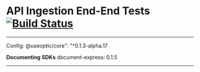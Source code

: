 # API Ingestion End-End Tests [![Build Status](https://travis-ci.org/opticdev/api-ingestion-tests.svg?branch=master)](https://travis-ci.org/opticdev/api-ingestion-tests)

___
Config:
  @useoptic/core": "^0.1.3-alpha.17
  
  **Documenting SDKs**
  document-express: 0.1.5
  
___
